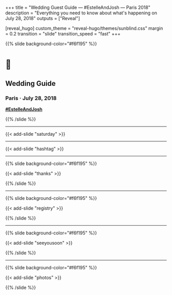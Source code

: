 +++
title = "Wedding Guest Guide — #EstelleAndJosh — Paris 2018"
description = "Everything you need to know about what's happening on July 28, 2018"
outputs = ["Reveal"]

[reveal_hugo]
custom_theme = "reveal-hugo/themes/sunblind.css"
margin = 0.2
transition = "slide"
transition_speed = "fast"
+++

{{% slide background-color="#f6f195" %}}

# 💒

## Wedding Guide

### Paris &middot; July 28, 2018

**[#EstelleAndJosh](https://www.instagram.com/explore/tags/EstelleAndJosh/)**

{{% /slide %}}

---

{{< add-slide "saturday" >}}

---

{{< add-slide "hashtag" >}}

---

{{% slide background-color="#f6f195" %}}

{{< add-slide "thanks" >}}

{{% /slide %}}

---

{{% slide background-color="#f6f195" %}}

{{< add-slide "registry" >}}

{{% /slide %}}

---

{{% slide background-color="#f6f195" %}}

{{< add-slide "seeyousoon" >}}

{{% /slide %}}

---

{{% slide background-color="#f6f195" %}}

{{< add-slide "photos" >}}

{{% /slide %}}
